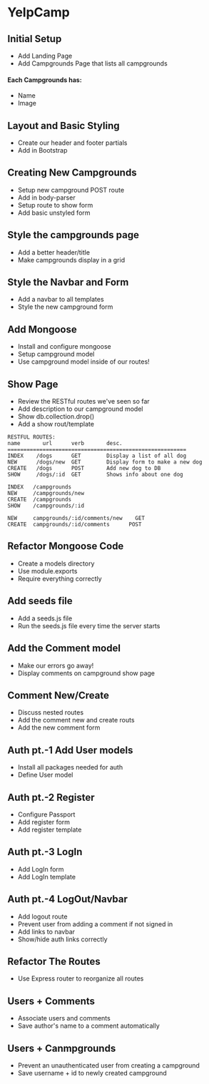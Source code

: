 # YelpCamp

## Initial Setup
* Add Landing Page
* Add Campgrounds Page that lists all campgrounds

#### Each Campgrounds has: 
* Name
* Image


## Layout and Basic Styling
* Create our header and footer partials
* Add in Bootstrap

## Creating New Campgrounds
* Setup new campground POST route
* Add in body-parser
* Setup route to show form
* Add basic unstyled form

## Style the campgrounds page
* Add a better header/title
* Make campgrounds display in a grid

## Style the Navbar and Form
* Add a navbar to all templates
* Style the new campground form

## Add Mongoose
* Install and configure mongoose
* Setup campground model
* Use campground model inside of our routes!

## Show Page
* Review the RESTful routes we've seen so far
* Add description to our campground model
* Show db.collection.drop()
* Add a show rout/template

````
RESTFUL ROUTES:
name       url      verb       desc.
========================================================
INDEX    /dogs      GET        Display a list of all dog
NEW      /dogs/new  GET        Display form to make a new dog
CREATE   /dogs      POST       Add new dog to DB
SHOW     /dogs/:id  GET        Shows info about one dog

INDEX   /campgrounds
NEW     /campgrounds/new
CREATE  /campgrounds
SHOW    /campgrounds/:id

NEW     campgrounds/:id/comments/new    GET
CREATE  campgrounds/:id/comments      POST

````

## Refactor Mongoose Code
* Create a models directory
* Use module.exports
* Require everything correctly

## Add seeds file
* Add a seeds.js file
* Run the seeds.js file every time the server starts

## Add the Comment model
* Make our errors go away!
* Display comments on campground show page

## Comment New/Create
* Discuss nested routes
* Add the comment new and create routs
* Add the new comment form

## Auth pt.-1 Add User models
* Install all packages needed for auth
* Define User model

## Auth pt.-2 Register
* Configure Passport
* Add register form
* Add register template

## Auth pt.-3 LogIn
* Add LogIn form
* Add LogIn template

## Auth pt.-4 LogOut/Navbar
* Add logout route
* Prevent user from adding a comment if not signed in
* Add links to navbar
* Show/hide auth links correctly

## Refactor The Routes
* Use Express router to reorganize all routes

## Users + Comments
* Associate users and comments
* Save author's name to a comment automatically

## Users + Canmpgrounds
* Prevent an unauthenticated user from creating a campground
* Save username + id to newly created campground

